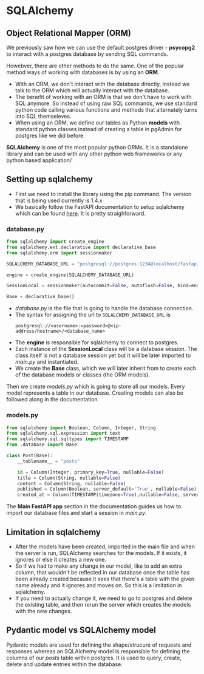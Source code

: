 # SQLAlchemy

## Object Relational Mapper (ORM)
We previously saw how we can use the default postgres driver - **psycopg2** to interact with a postgres database by sending SQL commands.

Howebver, there are other methods to do the same. One of the popular method ways of working with databases is by using an **ORM**. 
* With an ORM, we don't interact with the database directly,  instead we talk to the ORM which will actually interact with the database.
* The benefit of working with an ORM is that we don't have to work with SQL anymore. So instead of using raw SQL commands, we use standard python code calling various functions and methods that alternately turns into SQL themseleves.
* When using an ORM, we define our tables as Python **models** with standard python classes instead of creating a table in pgAdmin for postgres like we did before.

**SQLAlchemy** is one of the most popular python ORMs. It is a standalone library and can be used with any other python web frameworks or any python based application/

## Setting up sqlalchemy
* First we need to install the library using the pip command. The version that is being used currently is 1.4.x
* We basically follow the FastAPI documentation to setup sqlalchemy which can be found [here](https://fastapi.tiangolo.com/tutorial/sql-databases/). It is pretty straighforward.

### database.py
```python
from sqlalchemy import create_engine
from sqlalchemy.ext.declarative import declarative_base
from sqlalchemy.orm import sessionmaker

SQLALCHEMY_DATABASE_URL = "postgresql://postgres:1234@localhost/fastapi"

engine = create_engine(SQLALCHEMY_DATABASE_URL)

SessionLocal = sessionmaker(autocommit=False, autoflush=False, bind=engine)

Base = declarative_base()
```
* *database.py* is the file that is going to handle the database connection.
* The syntax for assigning the url to `SQLALCHEMY_DATABASE_URL` is 
    ```
    postgresql://<username>:<password>@<ip-address/hostname>/<database_name>
    ```
* The **engine** is responsible for sqlalchemy to connect to postgres.
* Each instance of the **SessionLocal** class will be a database session. The class itself is not a database session yet but it will be later imported to _main.py_ and instantiated.
* We create the **Base** class, which we will later inherit from to create each of the database models or classes (the ORM models).

Then we create _models.py_ which is going to store all our models. Every model represents a table in our database. Creating models can also be followed along in the documentation. 
### models.py
```python
from sqlalchemy import Boolean, Column, Integer, String
from sqlalchemy.sql.expression import text
from sqlalchemy.sql.sqltypes import TIMESTAMP
from .database import Base

class Post(Base):
    __tablename__ = "posts"

    id = Column(Integer, primary_key=True, nullable=False)
    title = Column(String, nullable=False)
    content = Column(String, nullable=False)
    published = Column(Boolean, server_default='True', nullable=False) #Server_default is the default value for the column
    created_at = Column(TIMESTAMP(timezone=True),nullable=False, server_default=text('now()'))
```
The **Main FastAPI app** section in the documentation guides us how to import our database files and start a session in _main.py_.

## Limitation in sqlalchemy

* After the models have been created, imported in the main file and when the server is run, SQLAlchemy searches for the models. If it exists, it ignores or else it creates a new one.
* So if we had to make any change in our model, like to add an extra column, that wouldn't be reflected in our database once the table has been already created because it sees that there's a table with the given name already and it ignores and moves on. So this is a limitation in sqlalchemy.
* If you need to actually change it, we need to go to postgres and delete the existing table, and then rerun the server which creates the models with the new changes.

## Pydantic model vs SQLAlchemy model
Pydantic models are used for defining the shape/strucure of requests and responses whereas an SQLAlchemy model is responsible for defining the columns of our _posts_ table within postgres. It is used to query, create, delete and update entries within the database.